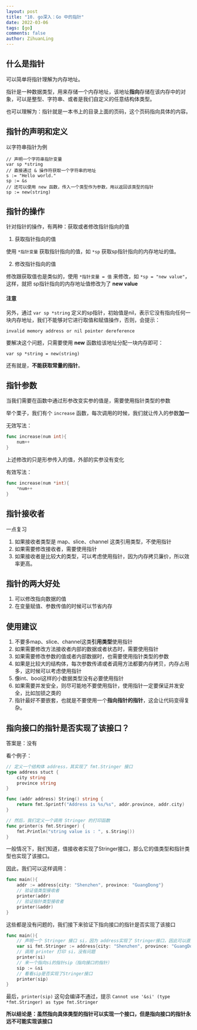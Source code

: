 ```yaml
---
layout: post
title: "10. go深入：Go 中的指针"
date: 2022-03-06
tags: [go]
comments: false
author: ZihuanLing
---
```



## 什么是指针

可以简单将指针理解为内存地址。

指针是一种数据类型，用来存储一个内存地址，该地址**指向**存储在该内存中的对象，可以是整型、字符串、或者是我们自定义的任意结构体类型。

也可以理解为：指针就是一本书上的目录上面的页码，这个页码指向具体的内容。

## 指针的声明和定义

以字符串指针为例
```
// 声明一个字符串指针变量
var sp *string
// 直接通过 & 操作符获取一个字符串的地址
s := "Hello world."
sp := &s
// 还可以使用 new 函数，传入一个类型作为参数，用以返回该类型的指针
sp := new(string)
```

## 指针的操作

针对指针的操作，有两种：获取或者修改指针指向的值

1. 获取指针指向的值

使用 `*指针变量` 获取指针指向的值，如 `*sp` 获取sp指针指向的内存地址的值。

2. 修改指针指向的值

修改跟获取值也是类似的，使用 `*指针变量 = 值` 来修改，如 `*sp = "new value"`，这样，就把 sp指针指向的内存地址值修改为了 **new value**

#### 注意

另外，通过 `var sp *string` 定义的sp指针，初始值是nil，表示它没有指向任何一块内存地址，我们不能够对它进行取值和赋值操作，否则，会提示：

`invalid memory address or nil pointer dereference`

要解决这个问题，只需要使用 **new** 函数给该地址分配一块内存即可：

`var sp *string = new(string)`

还有就是，**不能获取常量的指针**。

## 指针参数

当我们需要在函数中通过形参改变实参的值是，需要使用指针类型的参数

举个栗子，我们有个 `increase` 函数，每次调用的时候，我们就让传入的参数**加一**

无效写法：

```go
func increase(num int){
    num++
}
```

上述修改的只是形参传入的值，外部的实参没有变化

有效写法：

```go
func increase(num *int){
    *num++
}
```

## 指针接收者

一点复习

1. 如果接收者类型是 map、slice、channel 这类引用类型，不使用指针
2. 如果需要修改接收者，需要使用指针
3. 如果接收者是比较大的类型，可以考虑使用指针，因为内存拷贝廉价，所以效率更高。


## 指针的两大好处

1. 可以修改指向数据的值
2. 在变量赋值、参数传值的时候可以节省内存

## 使用建议

1. 不要多map、slice、channel这类**引用类型**使用指针
2. 如果需要修改方法接收者内部的数据或者状态时，需要使用指针
3. 如果需要修改参数的值或者内部数据时，也需要使用指针类型的参数
4. 如果是比较大的结构体，每次参数传递或者调用方法都要内存拷贝，内存占用多，这时候可以考虑使用指针
5. 像int、bool这样的小数据类型没有必要使用指针
6. 如果需要并发安全，则尽可能地不要使用指针，使用指针一定要保证并发安全，比如加锁之类的
7. 指针最好不要嵌套，也就是不要使用一个**指向指针的指针**，这会让代码变得复杂。


## 指向接口的指针是否实现了该接口？

答案是：没有

看个例子：
```go
// 定义一个结构体 address，其实现了 fmt.Stringer 接口
type address stuct {
    city string
    province string
}

func (addr address) String() string {
    return fmt.Sprintf("Address is %s/%s", addr.province, addr.city)
}

// 然后，我们定义一个调用 Stringer 的打印函数
func printer(s fmt.Stringer) {
    fmt.Println("string value is : ", s.String())
}
```

一般情况下，我们知道，值接收者实现了Stringer接口，那么它的值类型和指针类型也实现了该接口。

因此，我们可以这样调用： 

```go
func main(){
    addr := address{city: "Shenzhen", province: "GuangDong"}
    // 验证值类型接收者
    printer(addr)
    // 验证指针类型接收者
    printer(&addr)
}
```

这些都是没有问题的，我们接下来验证下指向接口的指针是否实现了该接口

```go
func main(){
    // 声明一个 Stringer 接口 si，因为 address实现了 Stringer接口，因此可以直接赋值给si
    var si fmt.Stringer := address{city: "Shenzhen", province: "GuangDong"}
    // 调用 printer 打印 si，没有问题
    printer(si)
    // 来一个指向si的指针sip（指向接口的指针）
    sip := &si
    // 看看sip是否实现了Stringer接口
    printer(sip)
}
```

最后，`printer(sip)` 这句会编译不通过，提示 `Cannot use '&si' (type *fmt.Stringer) as type fmt.Stringer`


**所以结论是：虽然指向具体类型的指针可以实现一个接口，但是指向接口的指针永远不可能实现该接口**
